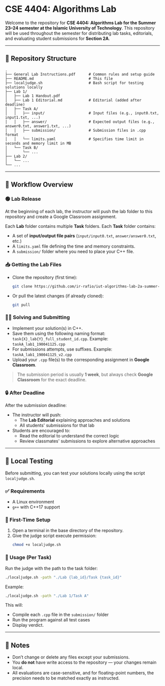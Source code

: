 # CSE 4404: Algorithms Lab

Welcome to the repository for **CSE 4404: Algorithms Lab for the Summer 23–24 semester at the Islamic University of Technology**. This repository will be used throughout the semester for distributing lab tasks, editorials, and evaluating student submissions for **Section 2A**.

---

## 📁 Repository Structure

```
.
├── General Lab Instructions.pdf      # Common rules and setup guide
├── README.md                         # This file
├── localjudge.sh                     # Bash script for testing solutions locally
├── Lab 1/
│   ├── Lab 1 Handout.pdf
│   ├── Lab 1 Editorial.md            # Editorial (added after deadline)
│   ├── Task A/
│   │   ├── input/                    # Input files (e.g., input0.txt, input1.txt, ...)
│   │   ├── answer/                   # Expected output files (e.g., answer0.txt, answer1.txt, ...)
│   │   ├── submission/               # Submission files in .cpp format
│   │   └── limits.yaml               # Specifies time limit in seconds and memory limit in MB
│   └── Task B/
│       └── ...
├── Lab 2/
│   └── ...
└── ...
```

---

## 🔄 Workflow Overview

### 🟢 Lab Release

At the beginning of each lab, the instructor will push the lab folder to this repository and create a Google Classroom assignment.

Each **Lab** folder contains multiple **Task** folders. Each **Task** folder contains:

- A set of **input/output file pairs** (`input/input0.txt`, `answer/answer0.txt`, etc.)
- A `limits.yaml` file defining the time and memory constraints.
- A `submission/` folder where you need to place your C++ file.

### 📥 Getting the Lab Files

- Clone the repository (first time):
  ```bash
  git clone https://github.com/ir-rafio/iut-algorithms-lab-2a-summer-23-24
  ```
- Or pull the latest changes (if already cloned):
  ```bash
  git pull
  ```

### 🧑‍💻 Solving and Submitting

- Implement your solution(s) in C++.
- Save them using the following naming format: `task{X}_lab{Y}_full_student_id.cpp`.
  Example: `taskA_lab1_190041125.cpp`
- For submissions attempts, use suffixes. Example: `taskA_lab1_190041125_v2.cpp`
- Upload your `.cpp` file(s) to the corresponding assignment in **Google Classroom**.

> The submission period is usually **1 week**, but always check **Google Classroom** for the exact deadline.

### 🔒 After Deadline

After the submission deadline:

- The instructor will push:
  - The **Lab Editorial** explaining approaches and solutions
  - All students' submissions for that lab
- Students are encouraged to:
  - Read the editorial to understand the correct logic
  - Review classmates' submissions to explore alternative approaches

---

## 🧪 Local Testing

Before submitting, you can test your solutions locally using the script `localjudge.sh`.

### ✅ Requirements

- A Linux environment
- `g++` with C++17 support

### 🚀 First-Time Setup

1. Open a terminal in the base directory of the repository.
2. Give the judge script execute permission:
   ```bash
   chmod +x localjudge.sh
   ```

### 🧪 Usage (Per Task)

Run the judge with the path to the task folder:

```bash
./localjudge.sh -path "./Lab {lab_id}/Task {task_id}"
```

Example:

```bash
./localjudge.sh -path "./Lab 1/Task A"
```

This will:

- Compile each `.cpp` file in the `submission/` folder
- Run the program against all test cases
- Display verdict.

---

## 📌 Notes

- Don’t change or delete any files except your submissions.
- You **do not** have write access to the repository — your changes remain local.
- All evaluations are case-sensitive, and for floating-point numbers, the precision needs to be matched exactly as instructed.
